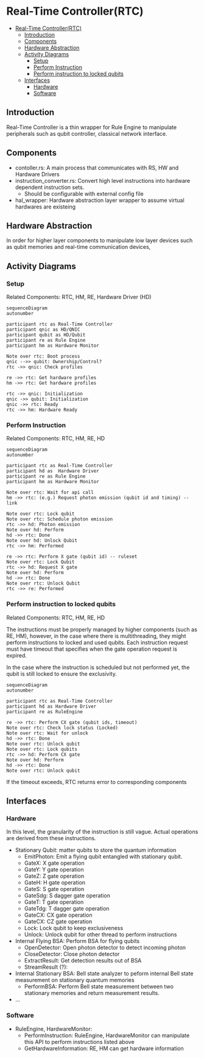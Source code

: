 # Real-Time Controller(RTC)
- [Real-Time Controller(RTC)](#real-time-controllerrtc)
  - [Introduction](#introduction)
  - [Components](#components)
  - [Hardware Abstraction](#hardware-abstraction)
  - [Activity Diagrams](#activity-diagrams)
    - [Setup](#setup)
    - [Perform Instruction](#perform-instruction)
    - [Perform instruction to locked qubits](#perform-instruction-to-locked-qubits)
  - [Interfaces](#interfaces)
    - [Hardware](#hardware)
    - [Software](#software)


## Introduction
Real-Time Controller is a thin wrapper for Rule Engine to manipulate peripherals such as qubit controller, classical network interface.

## Components
- contoller.rs: A main process that communicates with RS, HW and Hardware Drivers
- instruction_converter.rs: Convert high level instructions into hardware dependent instruction sets.
  - Should be configurable with external config file
- hal_wrapper: Hardware abstraction layer wrapper to assume virtual hardwares are existeing


## Hardware Abstraction
In order for higher layer components to manipulate low layer devices such as qubit memories and real-time communication devices, 

## Activity Diagrams
### Setup
Related Components: RTC, HM, RE, Hardware Driver (HD)

```mermaid
sequenceDiagram
autonumber

participant rtc as Real-Time Controller
participant qnic as HD/QNIC
participant qubit as HD/Qubit
participant re as Rule Engine
participant hm as Hardware Monitor

Note over rtc: Boot process
qnic -->> qubit: Ownership/Control?
rtc ->> qnic: Check profiles

re ->> rtc: Get hardware profiles
hm ->> rtc: Get hardware profiles

rtc ->> qnic: Initialization
qnic ->> qubit: Initialization
qnic ->> rtc: Ready
rtc ->> hm: Hardware Ready

```

### Perform Instruction
Related Components: RTC, HM, RE, HD

```mermaid
sequenceDiagram
autonumber

participant rtc as Real-Time Controller
participant hd as  Hardware Driver
participant re as Rule Engine
participant hm as Hardware Monitor

Note over rtc: Wait for api call
hm ->> rtc: (e.g.) Request photon emission (qubit id and timing) -- link

Note over rtc: Lock qubit
Note over rtc: Schedule photon emission
rtc ->> hd: Photon emission
Note over hd: Perform
hd ->> rtc: Done
Note over hd: Unlock Qubit
rtc ->> hm: Performed

re ->> rtc: Perform X gate (qubit id) -- ruleset
Note over rtc: Lock Qubit
rtc ->> hd: Request X gate
Note over hd: Perform
hd ->> rtc: Done
Note over rtc: Unlock Qubit
rtc ->> re: Performed
```

### Perform instruction to locked qubits
Related Components: RTC, HM, RE, HD

The instructions must be properly managed by higher components (such as RE, HM), however, in the case where there is multithreading, they might perform instructions to locked and used qubits.
Each instruction request must have timeout that specifies when the gate operation request is expired.

In the case where the instruction is scheduled but not performed yet, the qubit is still locked to ensure the exclusivity.

```mermaid
sequenceDiagram
autonumber

participant rtc as Real-Time Controller
participant hd as Hardware Driver
participant re as RuleEngine

re ->> rtc: Perform CX gate (qubit ids, timeout)
Note over rtc: Check lock status (Locked)
Note over rtc: Wait for unlock
hd ->> rtc: Done
Note over rtc: Unlock qubit
Note over rtc: Lock qubits
rtc ->> hd: Perform CX gate
Note over hd: Perform
hd ->> rtc: Done
Note over rtc: Unlock qubit
```

If the timeout exceeds, RTC returns error to corresponding components


## Interfaces

### Hardware
In this level, the granularity of the instruction is still vague. Actual operations are derived from these instructions.

- Stationary Qubit: matter qubits to store the quantum information
  - EmitPhoton: Emit a flying qubit entangled with stationary qubit.
  - GateX: X gate operation
  - GateY: Y gate operation
  - GateZ: Z gate operation
  - GateH: H gate operation
  - GateS: S gate operation
  - GateSdg: S dagger gate operation
  - GateT: T gate operation
  - GateTdg: T dagger gate operation
  - GateCX: CX gate operation
  - GateCX: CZ gate operation
  - Lock: Lock qubit to keep exclusiveness
  - Unlock: Unlock qubit for other thread to perform instructions
- Internal Flying BSA: Perform BSA for flying qubits
  - OpenDetector: Open photon detector to detect incoming photon
  - CloseDetector: Close photon detector
  - ExtractResult: Get detection results out of BSA
  - StreamResult (?): 
- Internal Stationary BSA: Bell state analyzer to peform internal Bell state measurement on stationary quantum memories
  - PerformBSA: Perform Bell state measurement between two stationary memories and return measurement results.
- ...

### Software
- RuleEngine, HardwareMonitor:
  - PerformInstruction: RuleEngine, HardwareMonitor can manipulate this API to perform instructions listed above
  - GetHardwareInformation: RE, HM can get hardware information
